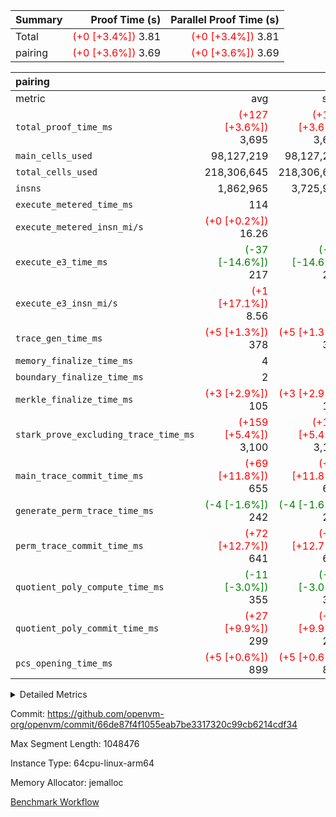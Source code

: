 | Summary | Proof Time (s) | Parallel Proof Time (s) |
|:---|---:|---:|
| Total | <span style='color: red'>(+0 [+3.4%])</span> 3.81 | <span style='color: red'>(+0 [+3.4%])</span> 3.81 |
| pairing | <span style='color: red'>(+0 [+3.6%])</span> 3.69 | <span style='color: red'>(+0 [+3.6%])</span> 3.69 |


| pairing |||||
|:---|---:|---:|---:|---:|
|metric|avg|sum|max|min|
| `total_proof_time_ms ` | <span style='color: red'>(+127 [+3.6%])</span> 3,695 | <span style='color: red'>(+127 [+3.6%])</span> 3,695 | <span style='color: red'>(+127 [+3.6%])</span> 3,695 | <span style='color: red'>(+127 [+3.6%])</span> 3,695 |
| `main_cells_used     ` |  98,127,219 |  98,127,219 |  98,127,219 |  98,127,219 |
| `total_cells_used    ` |  218,306,645 |  218,306,645 |  218,306,645 |  218,306,645 |
| `insns               ` |  1,862,965 |  3,725,930 |  1,862,965 |  1,862,965 |
| `execute_metered_time_ms` |  114 | -          | -          | -          |
| `execute_metered_insn_mi/s` | <span style='color: red'>(+0 [+0.2%])</span> 16.26 | -          | <span style='color: red'>(+0 [+0.2%])</span> 16.26 | <span style='color: red'>(+0 [+0.2%])</span> 16.26 |
| `execute_e3_time_ms  ` | <span style='color: green'>(-37 [-14.6%])</span> 217 | <span style='color: green'>(-37 [-14.6%])</span> 217 | <span style='color: green'>(-37 [-14.6%])</span> 217 | <span style='color: green'>(-37 [-14.6%])</span> 217 |
| `execute_e3_insn_mi/s` | <span style='color: red'>(+1 [+17.1%])</span> 8.56 | -          | <span style='color: red'>(+1 [+17.1%])</span> 8.56 | <span style='color: red'>(+1 [+17.1%])</span> 8.56 |
| `trace_gen_time_ms   ` | <span style='color: red'>(+5 [+1.3%])</span> 378 | <span style='color: red'>(+5 [+1.3%])</span> 378 | <span style='color: red'>(+5 [+1.3%])</span> 378 | <span style='color: red'>(+5 [+1.3%])</span> 378 |
| `memory_finalize_time_ms` |  4 |  4 |  4 |  4 |
| `boundary_finalize_time_ms` |  2 |  2 |  2 |  2 |
| `merkle_finalize_time_ms` | <span style='color: red'>(+3 [+2.9%])</span> 105 | <span style='color: red'>(+3 [+2.9%])</span> 105 | <span style='color: red'>(+3 [+2.9%])</span> 105 | <span style='color: red'>(+3 [+2.9%])</span> 105 |
| `stark_prove_excluding_trace_time_ms` | <span style='color: red'>(+159 [+5.4%])</span> 3,100 | <span style='color: red'>(+159 [+5.4%])</span> 3,100 | <span style='color: red'>(+159 [+5.4%])</span> 3,100 | <span style='color: red'>(+159 [+5.4%])</span> 3,100 |
| `main_trace_commit_time_ms` | <span style='color: red'>(+69 [+11.8%])</span> 655 | <span style='color: red'>(+69 [+11.8%])</span> 655 | <span style='color: red'>(+69 [+11.8%])</span> 655 | <span style='color: red'>(+69 [+11.8%])</span> 655 |
| `generate_perm_trace_time_ms` | <span style='color: green'>(-4 [-1.6%])</span> 242 | <span style='color: green'>(-4 [-1.6%])</span> 242 | <span style='color: green'>(-4 [-1.6%])</span> 242 | <span style='color: green'>(-4 [-1.6%])</span> 242 |
| `perm_trace_commit_time_ms` | <span style='color: red'>(+72 [+12.7%])</span> 641 | <span style='color: red'>(+72 [+12.7%])</span> 641 | <span style='color: red'>(+72 [+12.7%])</span> 641 | <span style='color: red'>(+72 [+12.7%])</span> 641 |
| `quotient_poly_compute_time_ms` | <span style='color: green'>(-11 [-3.0%])</span> 355 | <span style='color: green'>(-11 [-3.0%])</span> 355 | <span style='color: green'>(-11 [-3.0%])</span> 355 | <span style='color: green'>(-11 [-3.0%])</span> 355 |
| `quotient_poly_commit_time_ms` | <span style='color: red'>(+27 [+9.9%])</span> 299 | <span style='color: red'>(+27 [+9.9%])</span> 299 | <span style='color: red'>(+27 [+9.9%])</span> 299 | <span style='color: red'>(+27 [+9.9%])</span> 299 |
| `pcs_opening_time_ms ` | <span style='color: red'>(+5 [+0.6%])</span> 899 | <span style='color: red'>(+5 [+0.6%])</span> 899 | <span style='color: red'>(+5 [+0.6%])</span> 899 | <span style='color: red'>(+5 [+0.6%])</span> 899 |



<details>
<summary>Detailed Metrics</summary>

|  | keygen_time_ms | commit_exe_time_ms | app proof_time_ms |
| --- | --- | --- |
|  | 717 | 9 | 4,108 | 

| group | prove_segment_time_ms | memory_to_vec_partition_time_ms | insns | fri.log_blowup | execute_metered_time_ms | execute_metered_insn_mi/s | compute_user_public_values_proof_time_ms |
| --- | --- | --- | --- | --- | --- | --- | --- |
| pairing | 3,948 | 6 | 1,862,965 | 1 | 114 | 16.26 | 38 | 

| group | air_name | quotient_deg | interactions | constraints |
| --- | --- | --- | --- | --- |
| pairing | AccessAdapterAir<16> | 2 | 5 | 12 | 
| pairing | AccessAdapterAir<2> | 2 | 5 | 12 | 
| pairing | AccessAdapterAir<32> | 2 | 5 | 12 | 
| pairing | AccessAdapterAir<4> | 2 | 5 | 12 | 
| pairing | AccessAdapterAir<8> | 2 | 5 | 12 | 
| pairing | BitwiseOperationLookupAir<8> | 2 | 2 | 4 | 
| pairing | MemoryMerkleAir<8> | 2 | 4 | 39 | 
| pairing | PersistentBoundaryAir<8> | 2 | 3 | 7 | 
| pairing | PhantomAir | 2 | 3 | 5 | 
| pairing | Poseidon2PeripheryAir<BabyBearParameters>, 1> | 2 | 1 | 286 | 
| pairing | ProgramAir | 1 | 1 | 4 | 
| pairing | RangeTupleCheckerAir<2> | 1 | 1 | 4 | 
| pairing | Rv32HintStoreAir | 2 | 18 | 28 | 
| pairing | VariableRangeCheckerAir | 1 | 1 | 4 | 
| pairing | VmAirWrapper<Rv32BaseAluAdapterAir, BaseAluCoreAir<4, 8> | 2 | 20 | 37 | 
| pairing | VmAirWrapper<Rv32BaseAluAdapterAir, LessThanCoreAir<4, 8> | 2 | 18 | 40 | 
| pairing | VmAirWrapper<Rv32BaseAluAdapterAir, ShiftCoreAir<4, 8> | 2 | 24 | 91 | 
| pairing | VmAirWrapper<Rv32BranchAdapterAir, BranchEqualCoreAir<4> | 2 | 11 | 20 | 
| pairing | VmAirWrapper<Rv32BranchAdapterAir, BranchLessThanCoreAir<4, 8> | 2 | 13 | 35 | 
| pairing | VmAirWrapper<Rv32CondRdWriteAdapterAir, Rv32JalLuiCoreAir> | 2 | 10 | 18 | 
| pairing | VmAirWrapper<Rv32IsEqualModAdapterAir<2, 1, 32, 32>, ModularIsEqualCoreAir<32, 4, 8> | 2 | 25 | 225 | 
| pairing | VmAirWrapper<Rv32JalrAdapterAir, Rv32JalrCoreAir> | 2 | 16 | 20 | 
| pairing | VmAirWrapper<Rv32LoadStoreAdapterAir, LoadSignExtendCoreAir<4, 8> | 2 | 18 | 33 | 
| pairing | VmAirWrapper<Rv32LoadStoreAdapterAir, LoadStoreCoreAir<4> | 2 | 17 | 40 | 
| pairing | VmAirWrapper<Rv32MultAdapterAir, DivRemCoreAir<4, 8> | 2 | 25 | 84 | 
| pairing | VmAirWrapper<Rv32MultAdapterAir, MulHCoreAir<4, 8> | 2 | 24 | 31 | 
| pairing | VmAirWrapper<Rv32MultAdapterAir, MultiplicationCoreAir<4, 8> | 2 | 19 | 19 | 
| pairing | VmAirWrapper<Rv32RdWriteAdapterAir, Rv32AuipcCoreAir> | 2 | 12 | 14 | 
| pairing | VmAirWrapper<Rv32VecHeapAdapterAir<1, 2, 2, 32, 32>, FieldExpressionCoreAir> | 2 | 415 | 480 | 
| pairing | VmAirWrapper<Rv32VecHeapAdapterAir<2, 1, 1, 32, 32>, FieldExpressionCoreAir> | 2 | 158 | 190 | 
| pairing | VmAirWrapper<Rv32VecHeapAdapterAir<2, 2, 2, 32, 32>, FieldExpressionCoreAir> | 2 | 428 | 457 | 
| pairing | VmConnectorAir | 2 | 5 | 11 | 

| group | air_name | segment | rows | prep_cols | perm_cols | main_cols | cells |
| --- | --- | --- | --- | --- | --- | --- | --- |
| pairing | AccessAdapterAir<16> | 0 | 262,144 |  | 16 | 25 | 10,747,904 | 
| pairing | AccessAdapterAir<32> | 0 | 131,072 |  | 16 | 41 | 7,471,104 | 
| pairing | AccessAdapterAir<8> | 0 | 524,288 |  | 16 | 17 | 17,301,504 | 
| pairing | BitwiseOperationLookupAir<8> | 0 | 65,536 | 3 | 8 | 2 | 655,360 | 
| pairing | MemoryMerkleAir<8> | 0 | 32,768 |  | 16 | 32 | 1,572,864 | 
| pairing | PersistentBoundaryAir<8> | 0 | 32,768 |  | 12 | 20 | 1,048,576 | 
| pairing | PhantomAir | 0 | 1 |  | 12 | 6 | 18 | 
| pairing | Poseidon2PeripheryAir<BabyBearParameters>, 1> | 0 | 32,768 |  | 8 | 300 | 10,092,544 | 
| pairing | ProgramAir | 0 | 32,768 |  | 8 | 10 | 589,824 | 
| pairing | RangeTupleCheckerAir<2> | 0 | 524,288 | 2 | 8 | 1 | 4,718,592 | 
| pairing | Rv32HintStoreAir | 0 | 256 |  | 44 | 32 | 19,456 | 
| pairing | VariableRangeCheckerAir | 0 | 262,144 | 2 | 8 | 1 | 2,359,296 | 
| pairing | VmAirWrapper<Rv32BaseAluAdapterAir, BaseAluCoreAir<4, 8> | 0 | 1,048,576 |  | 52 | 36 | 92,274,688 | 
| pairing | VmAirWrapper<Rv32BaseAluAdapterAir, LessThanCoreAir<4, 8> | 0 | 65,536 |  | 40 | 37 | 5,046,272 | 
| pairing | VmAirWrapper<Rv32BaseAluAdapterAir, ShiftCoreAir<4, 8> | 0 | 2,048 |  | 52 | 53 | 215,040 | 
| pairing | VmAirWrapper<Rv32BranchAdapterAir, BranchEqualCoreAir<4> | 0 | 262,144 |  | 28 | 26 | 14,155,776 | 
| pairing | VmAirWrapper<Rv32BranchAdapterAir, BranchLessThanCoreAir<4, 8> | 0 | 131,072 |  | 32 | 32 | 8,388,608 | 
| pairing | VmAirWrapper<Rv32CondRdWriteAdapterAir, Rv32JalLuiCoreAir> | 0 | 8,192 |  | 28 | 18 | 376,832 | 
| pairing | VmAirWrapper<Rv32IsEqualModAdapterAir<2, 1, 32, 32>, ModularIsEqualCoreAir<32, 4, 8> | 0 | 32 |  | 56 | 166 | 7,104 | 
| pairing | VmAirWrapper<Rv32JalrAdapterAir, Rv32JalrCoreAir> | 0 | 65,536 |  | 36 | 28 | 4,194,304 | 
| pairing | VmAirWrapper<Rv32LoadStoreAdapterAir, LoadStoreCoreAir<4> | 0 | 1,048,576 |  | 52 | 41 | 97,517,568 | 
| pairing | VmAirWrapper<Rv32MultAdapterAir, MulHCoreAir<4, 8> | 0 | 256 |  | 72 | 39 | 28,416 | 
| pairing | VmAirWrapper<Rv32MultAdapterAir, MultiplicationCoreAir<4, 8> | 0 | 512 |  | 52 | 31 | 42,496 | 
| pairing | VmAirWrapper<Rv32RdWriteAdapterAir, Rv32AuipcCoreAir> | 0 | 32,768 |  | 28 | 20 | 1,572,864 | 
| pairing | VmAirWrapper<Rv32VecHeapAdapterAir<2, 1, 1, 32, 32>, FieldExpressionCoreAir> | 0 | 1,024 |  | 320 | 263 | 596,992 | 
| pairing | VmAirWrapper<Rv32VecHeapAdapterAir<2, 2, 2, 32, 32>, FieldExpressionCoreAir> | 0 | 16,384 |  | 604 | 497 | 18,038,784 | 
| pairing | VmConnectorAir | 0 | 2 | 1 | 16 | 5 | 42 | 

| group | segment | trace_gen_time_ms | total_proof_time_ms | total_cells_used | total_cells | system_trace_gen_time_ms | stark_prove_excluding_trace_time_ms | single_trace_gen_time_ms | quotient_poly_compute_time_ms | quotient_poly_commit_time_ms | perm_trace_commit_time_ms | pcs_opening_time_ms | merkle_finalize_time_ms | memory_to_vec_partition_time_ms | memory_finalize_time_ms | main_trace_commit_time_ms | main_cells_used | insns | generate_perm_trace_time_ms | execute_e3_time_ms | execute_e3_insn_mi/s | boundary_finalize_time_ms |
| --- | --- | --- | --- | --- | --- | --- | --- | --- | --- | --- | --- | --- | --- | --- | --- | --- | --- | --- | --- | --- | --- | --- |
| pairing | 0 | 378 | 3,695 | 218,306,645 | 304,931,516 | 378 | 3,100 | 2 | 355 | 299 | 641 | 899 | 105 | 7 | 4 | 655 | 98,127,219 | 1,862,965 | 242 | 217 | 8.56 | 2 | 

| group | segment | trace_height_constraint | weighted_sum | threshold |
| --- | --- | --- | --- | --- |
| pairing | 0 | 0 | 5,382,342 | 2,013,265,921 | 
| pairing | 0 | 1 | 18,152,512 | 2,013,265,921 | 
| pairing | 0 | 2 | 2,691,171 | 2,013,265,921 | 
| pairing | 0 | 3 | 25,000,068 | 2,013,265,921 | 
| pairing | 0 | 4 | 131,072 | 2,013,265,921 | 
| pairing | 0 | 5 | 65,536 | 2,013,265,921 | 
| pairing | 0 | 6 | 6,016,192 | 2,013,265,921 | 
| pairing | 0 | 7 | 4,096 | 2,013,265,921 | 
| pairing | 0 | 8 | 58,426,029 | 2,013,265,921 | 

</details>


Commit: https://github.com/openvm-org/openvm/commit/66de87f4f1055eab7be3317320c99cb6214cdf34

Max Segment Length: 1048476

Instance Type: 64cpu-linux-arm64

Memory Allocator: jemalloc

[Benchmark Workflow](https://github.com/openvm-org/openvm/actions/runs/16805547827)

